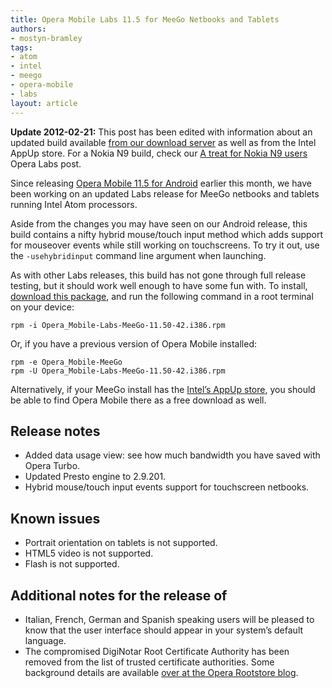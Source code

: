 ```yaml
---
title: Opera Mobile Labs 11.5 for MeeGo Netbooks and Tablets
authors:
- mostyn-bramley
tags:
- atom
- intel
- meego
- opera-mobile
- labs
layout: article
---
```


**Update 2012-02-21:** This post has been edited with information about an updated build available [from our download server][1] as well as from the Intel AppUp store. For a Nokia N9 build, check our [A treat for Nokia N9 users][2] Opera Labs post.

[1]: http://www.opera.com/download/get.pl?sub=++++&id=34191&location=270&nothanks=yes
[2]: /articles/a-treat-for-nokia-n9-users-opera-mobile-labs-11-5/

Since releasing [Opera Mobile 11.5 for Android][3] earlier this month, we have been working on an updated Labs release for MeeGo netbooks and tablets running Intel Atom processors.

[3]: https://market.android.com/details?id=com.opera.browser&hl=en

Aside from the changes you may have seen on our Android release, this build contains a nifty hybrid mouse/touch input method which adds support for mouseover events while still working on touchscreens. To try it out, use the `-usehybridinput` command line argument when launching.

As with other Labs releases, this build has not gone through full release testing, but it should work well enough to have some fun with. To install, [download this package][4], and run the following command in a root terminal on your device:

[4]: http://www.opera.com/download/get.pl?sub=++++&id=34191&location=270&nothanks=yes

    rpm -i Opera_Mobile-Labs-MeeGo-11.50-42.i386.rpm

Or, if you have a previous version of Opera Mobile installed:

    rpm -e Opera_Mobile-MeeGo
    rpm -U Opera_Mobile-Labs-MeeGo-11.50-42.i386.rpm

Alternatively, if your MeeGo install has the [Intel’s AppUp store][5], you should be able to find Opera Mobile there as a free download as well.

[5]: http://www.appup.com/applications/index

## Release notes

- Added data usage view: see how much bandwidth you have saved with Opera Turbo.
- Updated Presto engine to 2.9.201.
- Hybrid mouse/touch input events support for touchscreen netbooks.

## Known issues

- Portrait orientation on tablets is not supported.
- HTML5 video is not supported.
- Flash is not supported.

## Additional notes for the release of

- Italian, French, German and Spanish speaking users will be pleased to know that the user interface should appear in your system’s default language.
- The compromised DigiNotar Root Certificate Authority has been removed from the list of trusted certificate authorities. Some background details are available [over at the Opera Rootstore blog][6].

[6]: http://my.opera.com/rootstore/blog/2011/09/06/diginotar-first-step-disabling-the-root